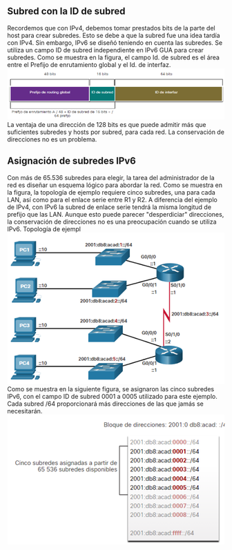 ## Subred con la ID de subred
Recordemos que con IPv4, debemos tomar prestados bits de la parte del host para crear subredes. Esto se debe a que la subred fue una idea tardía con IPv4. Sin embargo, IPv6 se diseñó teniendo en cuenta las subredes. Se utiliza un campo ID de subred independiente en IPv6 GUA para crear subredes. Como se muestra en la figura, el campo Id. de subred es el área entre el Prefijo de enrutamiento global y el Id. de interfaz.
![](../../Images/Pasted%20image%2020231127021206.png)
La ventaja de una dirección de 128 bits es que puede admitir más que suficientes subredes y hosts por subred, para cada red. La conservación de direcciones no es un problema.

## Asignación de subredes IPv6
Con más de 65.536 subredes para elegir, la tarea del administrador de la red es diseñar un esquema lógico para abordar la red.
Como se muestra en la figura, la topología de ejemplo requiere cinco subredes, una para cada LAN, así como para el enlace serie entre R1 y R2. A diferencia del ejemplo de IPv4, con IPv6 la subred de enlace serie tendrá la misma longitud de prefijo que las LAN. Aunque esto puede parecer "desperdiciar" direcciones, la conservación de direcciones no es una preocupación cuando se utiliza IPv6.
Topología de ejempl
![](../../Images/Pasted%20image%2020231127021301.png)
Como se muestra en la siguiente figura, se asignaron las cinco subredes IPv6, con el campo ID de subred 0001 a 0005 utilizado para este ejemplo. Cada subred /64 proporcionará más direcciones de las que jamás se necesitarán.
![](../../Images/Pasted%20image%2020231127021318.png)
